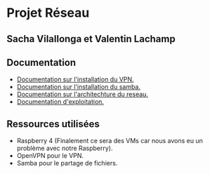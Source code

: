 # Projet Réseau
Sacha Vilallonga et Valentin Lachamp
---
## Documentation

- [Documentation sur l'installation du VPN.](https://github.com/Agrorec/network_project/blob/master/doc_installation_vpn.md)
- [Documentation sur l'installation du samba.](https://github.com/Agrorec/network_project/blob/master/doc_installation_samba.md)
- [Documentation sur l'architechture du reseau.](https://github.com/Agrorec/network_project/blob/master/doc_architecture.md)
- [Documentation d'exploitation.](https://github.com/Agrorec/network_project/blob/master/doc_exploitation.md)

## Ressources utilisées

- Raspberry 4 (Finalement ce sera des VMs car nous avons eu un problème avec notre Raspberry).
- OpenVPN pour le VPN.
- Samba pour le partage de fichiers.
